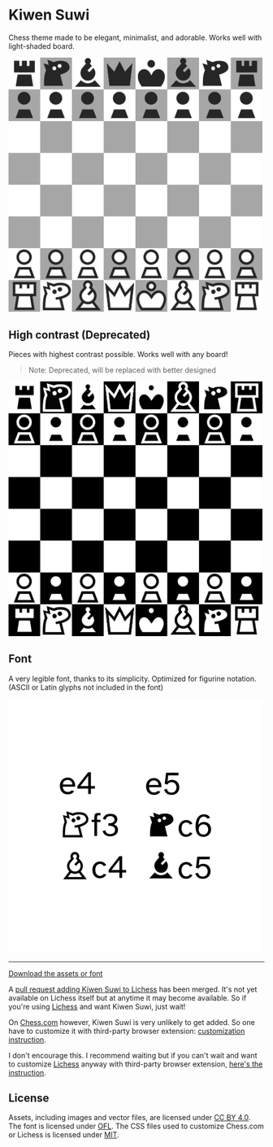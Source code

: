 # Kiwen Suwi

Chess theme made to be elegant, minimalist, and adorable. Works well with light-shaded board.

<img src="./version/latest/kiwen-suwi/preview.png" width="500" alt="Chess" />

## High contrast (Deprecated)

Pieces with highest contrast possible. Works well with any board!

> Note: Deprecated, will be replaced with better designed

<img src="./version/latest/kiwen-suwi-high-contrast/preview.png" width="500" alt="Chess" />

## Font

A very legible font, thanks to its simplicity. Optimized for figurine notation. (ASCII or Latin glyphs not included in the font)

![pawn to e4, pawn to e5, knight to f3, knight to c6, bishop to c4, bishop to c5](./version/latest/preview-font.png)

---

[Download the assets or font](https://github.com/neverRare/kiwen-suwi/releases)

A [pull request adding Kiwen Suwi to Lichess][pull request] has been merged. It's not yet available on Lichess itself but at anytime it may become available. So if you're using [Lichess] and want Kiwen Suwi, just wait!

On [Chess.com] however, Kiwen Suwi is very unlikely to get added. So one have to customize it with third-party browser extension: [customization instruction][customize].

I don't encourage this. I recommend waiting but if you can't wait and want to customize [Lichess] anyway with third-party browser extension, [here's the instruction][customize].

[pull request]: https://github.com/lichess-org/lila/pull/12632
[Chess.com]: https://www.chess.com/
[Lichess]: https://lichess.org/
[customize]: ./site-customization.md

## License

Assets, including images and vector files, are licensed under [CC BY 4.0](./LICENSE-CC-BY-4.0). The font is licensed under [OFL](./LICENSE-OFL). The CSS files used to customize Chess.com or Lichess is licensed under [MIT](./LICENSE-MIT).
